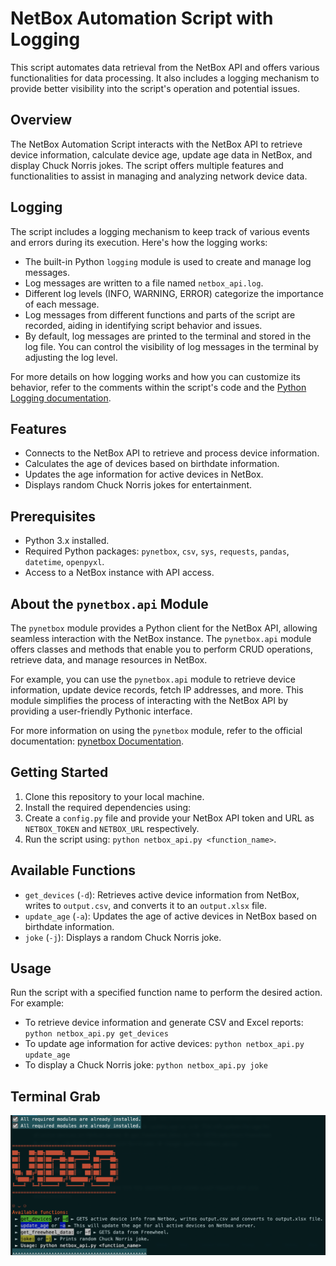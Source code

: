 # NetBox Automation Script with Logging

This script automates data retrieval from the NetBox API and offers various functionalities for data processing. It also includes a logging mechanism to provide better visibility into the script's operation and potential issues.

## Overview

The NetBox Automation Script interacts with the NetBox API to retrieve device information, calculate device age, update age data in NetBox, and display Chuck Norris jokes. The script offers multiple features and functionalities to assist in managing and analyzing network device data.

## Logging

The script includes a logging mechanism to keep track of various events and errors during its execution. Here's how the logging works:

- The built-in Python `logging` module is used to create and manage log messages.
- Log messages are written to a file named `netbox_api.log`.
- Different log levels (INFO, WARNING, ERROR) categorize the importance of each message.
- Log messages from different functions and parts of the script are recorded, aiding in identifying script behavior and issues.
- By default, log messages are printed to the terminal and stored in the log file. You can control the visibility of log messages in the terminal by adjusting the log level.

For more details on how logging works and how you can customize its behavior, refer to the comments within the script's code and the [Python Logging documentation](https://docs.python.org/3/library/logging.html).

## Features

- Connects to the NetBox API to retrieve and process device information.
- Calculates the age of devices based on birthdate information.
- Updates the age information for active devices in NetBox.
- Displays random Chuck Norris jokes for entertainment.

## Prerequisites

- Python 3.x installed.
- Required Python packages: `pynetbox`, `csv`, `sys`, `requests`, `pandas`, `datetime`, `openpyxl`.
- Access to a NetBox instance with API access.

## About the `pynetbox.api` Module

The `pynetbox` module provides a Python client for the NetBox API, allowing seamless interaction with the NetBox instance. The `pynetbox.api` module offers classes and methods that enable you to perform CRUD operations, retrieve data, and manage resources in NetBox.

For example, you can use the `pynetbox.api` module to retrieve device information, update device records, fetch IP addresses, and more. This module simplifies the process of interacting with the NetBox API by providing a user-friendly Pythonic interface.

For more information on using the `pynetbox` module, refer to the official documentation: [pynetbox Documentation](https://pynetbox.readthedocs.io/en/latest/).

## Getting Started

1. Clone this repository to your local machine.
2. Install the required dependencies using:
3. Create a `config.py` file and provide your NetBox API token and URL as `NETBOX_TOKEN` and `NETBOX_URL` respectively.
4. Run the script using: `python netbox_api.py <function_name>`.

## Available Functions

- `get_devices` (`-d`): Retrieves active device information from NetBox, writes to `output.csv`, and converts it to an `output.xlsx` file.
- `update_age` (`-a`): Updates the age of active devices in NetBox based on birthdate information.
- `joke` (`-j`): Displays a random Chuck Norris joke.

## Usage

Run the script with a specified function name to perform the desired action. For example:
- To retrieve device information and generate CSV and Excel reports: `python netbox_api.py get_devices`
- To update age information for active devices: `python netbox_api.py update_age`
- To display a Chuck Norris joke: `python netbox_api.py joke`

## Terminal Grab

![GitHub Logo](images/terminal_grab.png)
